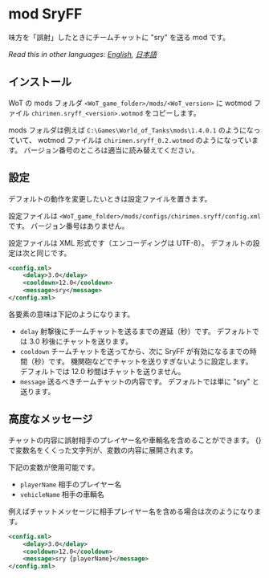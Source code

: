 # mod SryFF

味方を「誤射」したときにチームチャットに "sry" を送る mod です。

*Read this in other languages: [English](README.md), [日本語](README.ja.md)*


## インストール

WoT の mods フォルダ `<WoT_game_folder>/mods/<WoT_version>` に
wotmod ファイル `chirimen.sryff_<version>.wotmod` をコピーします。

mods フォルダは例えば `C:\Games\World_of_Tanks\mods\1.4.0.1` のようになっていて、
wotmod ファイルは `chirimen.sryff_0.2.wotmod` のようになっています。
バージョン番号のところは適当に読み替えてください。

## 設定

デフォルトの動作を変更したいときは設定ファイルを置きます。

設定ファイルは `<WoT_game_folder>/mods/configs/chirimen.sryff/config.xml` です。
バージョン番号はありません。

設定ファイルは XML 形式です（エンコーディングは UTF-8）。
デフォルトの設定は次と同じです。

```xml
<config.xml>
    <delay>3.0</delay>
    <cooldown>12.0</cooldown>
    <message>sry</message>
</config.xml>
```

各要素の意味は下記のようになります。

+ `delay`
射撃後にチームチャットを送るまでの遅延（秒）です。
デフォルトでは 3.0 秒後にチャットを送ります。
+ `cooldown`
チームチャットを送ってから、次に SryFF が有効になるまでの時間（秒）です。
機関砲などでチャットを送りすぎないように設定します。
デフォルトでは 12.0 秒間はチャットを送りません。
+ `message`
送るべきチームチャットの内容です。
デフォルトでは単に "sry" と送ります。

## 高度なメッセージ

チャットの内容に誤射相手のプレイヤー名や車輌名を含めることができます。
{} で変数名をくくった文字列が、変数の内容に展開されます。

下記の変数が使用可能です。

+ `playerName` 相手のプレイヤー名
+ `vehicleName` 相手の車輌名

例えばチャットメッセージに相手プレイヤー名を含める場合は次のようになります。

```xml
<config.xml>
    <delay>3.0</delay>
    <cooldown>12.0</cooldown>
    <message>sry {playerName}</message>
</config.xml>
```

